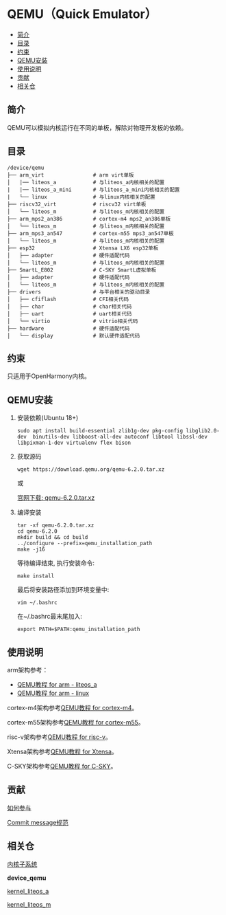 # QEMU（Quick Emulator）<a name="ZH-CN_TOPIC_0000001101286951"></a>

-   [简介](#section11660541593)
-   [目录](#section161941989596)
-   [约束](#section119744591305)
-   [QEMU安装](#section119744591307)
-   [使用说明](#section169045116126)
-   [贡献](#section169045116136)
-   [相关仓](#section1371113476307)

## 简介<a name="section11660541593"></a>

QEMU可以模拟内核运行在不同的单板，解除对物理开发板的依赖。

## 目录<a name="section161941989596"></a>

```
/device/qemu
├── arm_virt                # arm virt单板
│   |── liteos_a            # 与liteos_a内核相关的配置
|   |── liteos_a_mini       # 与liteos_a_mini内核相关的配置
|   └── linux               # 与linux内核相关的配置
├── riscv32_virt            # riscv32 virt单板
│   └── liteos_m            # 与liteos_m内核相关的配置
├── arm_mps2_an386          # cortex-m4 mps2_an386单板
│   └── liteos_m            # 与liteos_m内核相关的配置
├── arm_mps3_an547          # cortex-m55 mps3_an547单板
│   └── liteos_m            # 与liteos_m内核相关的配置
├── esp32                   # Xtensa LX6 esp32单板
│   ├── adapter             # 硬件适配代码
│   └── liteos_m            # 与liteos_m内核相关的配置
├── SmartL_E802             # C-SKY SmartL虚拟单板
│   ├── adapter             # 硬件适配代码
│   └── liteos_m            # 与liteos_m内核相关的配置
├── drivers                 # 与平台相关的驱动目录
│   ├── cfiflash            # CFI相关代码
│   ├── char                # char相关代码
│   ├── uart                # uart相关代码
│   └── virtio              # vitrio相关代码
├── hardware                # 硬件适配代码
│   └── display             # 默认硬件适配代码

```

## 约束<a name="section119744591305"></a>

只适用于OpenHarmony内核。

## QEMU安装<a name="section119744591307"></a>

1. 安装依赖(Ubuntu 18+)

   ```
   sudo apt install build-essential zlib1g-dev pkg-config libglib2.0-dev  binutils-dev libboost-all-dev autoconf libtool libssl-dev libpixman-1-dev virtualenv flex bison
   ```

2. 获取源码

   ```
   wget https://download.qemu.org/qemu-6.2.0.tar.xz
   ```

   或

   [官网下载: qemu-6.2.0.tar.xz](https://download.qemu.org/qemu-6.2.0.tar.xz)

3. 编译安装

   ```
   tar -xf qemu-6.2.0.tar.xz
   cd qemu-6.2.0
   mkdir build && cd build
   ../configure --prefix=qemu_installation_path
   make -j16
   ```

   等待编译结束, 执行安装命令:

   ```
   make install
   ```

   最后将安装路径添加到环境变量中:

   ```
   vim ~/.bashrc
   ```

   在~/.bashrc最末尾加入:

   ```
   export PATH=$PATH:qemu_installation_path
   ```

## 使用说明<a name="section169045116126"></a>

arm架构参考：
- [QEMU教程 for arm - liteos_a](https://gitee.com/openharmony/device_qemu/blob/HEAD/arm_virt/liteos_a/README_zh.md)
- [QEMU教程 for arm - linux](https://gitee.com/openharmony/device_qemu/blob/HEAD/arm_virt/linux/README_zh.md)

cortex-m4架构参考[QEMU教程 for cortex-m4](https://gitee.com/openharmony/device_qemu/blob/HEAD/arm_mps2_an386/README_zh.md)。

cortex-m55架构参考[QEMU教程 for cortex-m55](https://gitee.com/openharmony/device_qemu/blob/HEAD/arm_mps3_an547/README_zh.md)。

risc-v架构参考[QEMU教程 for risc-v](https://gitee.com/openharmony/device_qemu/blob/HEAD/riscv32_virt/README_zh.md)。

Xtensa架构参考[QEMU教程 for Xtensa](https://gitee.com/openharmony/device_qemu/blob/HEAD/esp32/README_zh.md)。

C-SKY架构参考[QEMU教程 for C-SKY](https://gitee.com/openharmony/device_qemu/blob/HEAD/SmartL_E802/README_zh.md)。

## 贡献<a name="section169045116136"></a>

[如何参与](https://gitee.com/openharmony/docs/blob/HEAD/zh-cn/contribute/%E5%8F%82%E4%B8%8E%E8%B4%A1%E7%8C%AE.md)

[Commit message规范](https://gitee.com/openharmony/device_qemu/wikis/Commit%20message%E8%A7%84%E8%8C%83?sort_id=4042860)

## 相关仓<a name="section1371113476307"></a>

[内核子系统](https://gitee.com/openharmony/docs/blob/HEAD/zh-cn/readme/%E5%86%85%E6%A0%B8%E5%AD%90%E7%B3%BB%E7%BB%9F.md)

**device\_qemu**

[kernel\_liteos\_a](https://gitee.com/openharmony/kernel_liteos_a/blob/HEAD/README_zh.md)

[kernel\_liteos\_m](https://gitee.com/openharmony/kernel_liteos_m/blob/HEAD/README_zh.md)
